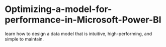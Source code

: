 # Optimizing-a-model-for-performance-in-Microsoft-Power-BI
learn how to design a data model that is intuitive, high-performing, and simple to maintain.
